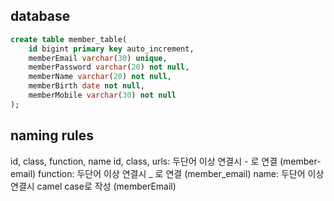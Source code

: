 ## database
```sql
create table member_table(
    id bigint primary key auto_increment,
    memberEmail varchar(30) unique,
    memberPassword varchar(20) not null,
    memberName varchar(20) not null,
    memberBirth date not null,
    memberMobile varchar(30) not null
);
```

## naming rules
id, class, function, name
id, class, urls: 두단어 이상 연결시 - 로 연결 (member-email)
function: 두단어 이상 연결시 _ 로 연결 (member_email)
name: 두단어 이상 연결시 camel case로 작성 (memberEmail)